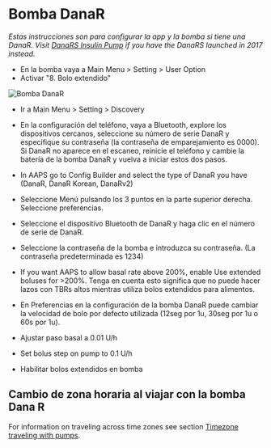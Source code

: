 # Bomba DanaR

*Estas instrucciones son para configurar la app y la bomba si tiene una DanaR. Visit [DanaRS Insulin Pump](./DanaRS-Insulin-Pump.md) if you have the DanaRS launched in 2017 instead.*

* En la bomba vaya a Main Menu > Setting > User Option
* Activar "8. Bolo extendido"

![Bomba DanaR](../images/danar1.png)

* Ir a Main Menu > Setting > Discovery
* En la configuración del teléfono, vaya a Bluetooth, explore los dispositivos cercanos, seleccione su número de serie DanaR y especifique su contraseña (la contraseña de emparejamiento es 0000). Si DanaR no aparece en el escaneo, reinicie el teléfono y cambie la batería de la bomba DanaR y vuelva a iniciar estos dos pasos.

* In AAPS go to Config Builder and select the type of DanaR you have (DanaR, DanaR Korean, DanaRv2)

* Seleccione Menú pulsando los 3 puntos en la parte superior derecha. Seleccione preferencias.
* Seleccione el dispositivo Bluetooth de DanaR y haga clic en el número de serie de DanaR.
* Seleccione la contraseña de la bomba e introduzca su contraseña. (La contraseña predeterminada es 1234)
* If you want AAPS to allow basal rate above 200%, enable Use extended boluses for >200%. Tenga en cuenta esto significa que no puede hacer lazos con TBRs altos mientras utiliza bolos extendidos para alimentos.
* En Preferencias en la configuración de la bomba DanaR puede cambiar la velocidad de bolo por defecto utilizada (12seg por 1u, 30seg por 1u o 60s por 1u).
* Ajustar paso basal a 0.01 U/h
* Set bolus step on pump to 0.1 U/h
* Habilitar bolos extendidos en bomba

## Cambio de zona horaria al viajar con la bomba Dana R

For information on traveling across time zones see section [Timezone traveling with pumps](../DailyLifeWithAaps/TimezoneTraveling-DaylightSavingTime.md#danarv2-danars).
